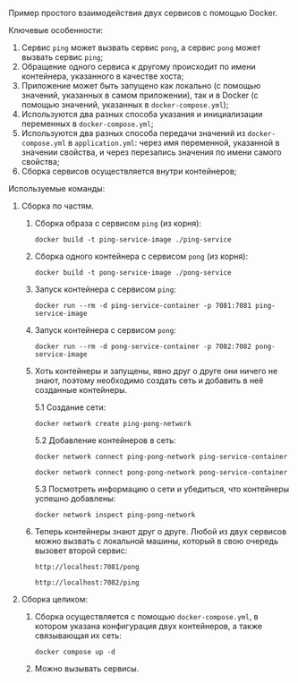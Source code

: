 Пример простого взаимодействия двух сервисов с помощью Docker.

Ключевые особенности:
1. Сервис `ping` может вызвать сервис `pong`, а сервис `pong` может вызвать сервис `ping`;
2. Обращение одного сервиса к другому происходит по имени контейнера, указанного в качестве хоста;
3. Приложение может быть запущено как локально (с помощью значений, указанных в самом приложении), так и в Docker
   (с помощью значений, указанных в `docker-compose.yml`);
4. Используются два разных способа указания и инициализации переменных в `docker-compose.yml`;
5. Используются два разных способа передачи значений из `docker-compose.yml` в `application.yml`: через имя переменной, 
   указанной в значении свойства, и через перезапись значения по имени самого свойства;
6. Сборка сервисов осуществляется внутри контейнеров;
   
Используемые команды:
1. Сборка по частям.
    1. Сборка образа с сервисом `ping` (из корня):
       
        `docker build -t ping-service-image ./ping-service`
       
    2. Сборка одного контейнера с сервисом `pong` (из корня):
    
        `docker build -t pong-service-image ./pong-service`
    
    3. Запуск контейнера с сервисом `ping`:
    
        `docker run --rm -d ping-service-container -p 7081:7081 ping-service-image`
       
    4. Запуск контейнера с сервисом `pong`:
    
        `docker run --rm -d pong-service-container -p 7082:7082 pong-service-image`
    
    5. Хоть контейнеры и запущены, явно друг о друге они ничего не знают, поэтому необходимо 
    создать сеть и добавить в неё созданные контейнеры.
       
        5.1 Создание сети:
    
        `docker network create ping-pong-network`
       
        5.2 Добавление контейнеров в сеть:
       
        `docker network connect ping-pong-network ping-service-container`
       
        `docker network connect pong-pong-network pong-service-container`
    
        5.3 Посмотреть информацию о сети и убедиться, что контейнеры успешно добавлены:
       
        `docker network inspect ping-pong-network`
    
    6. Теперь контейнеры знают друг о друге. Любой из двух сервисов можно вызвать с локальной машины,
    который в свою очередь вызовет второй сервис:
       
        `http://localhost:7081/pong`
       
        `http://localhost:7082/ping`
       
2. Сборка целиком:
    1. Сборка осуществляется с помощью `docker-compose.yml`, в котором указана 
    конфигурация двух контейнеров, а также связывающая их сеть:
       
        `docker compose up -d`
    
    2. Можно вызывать сервисы.
